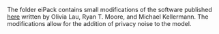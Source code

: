The folder eiPack contains small modifications of the software published [here](https://cran.r-project.org/web/packages/eiPack/index.html) written by Olivia Lau, Ryan T. Moore, and Michael Kellermann. The modifications allow for the addition of privacy noise to the model.
